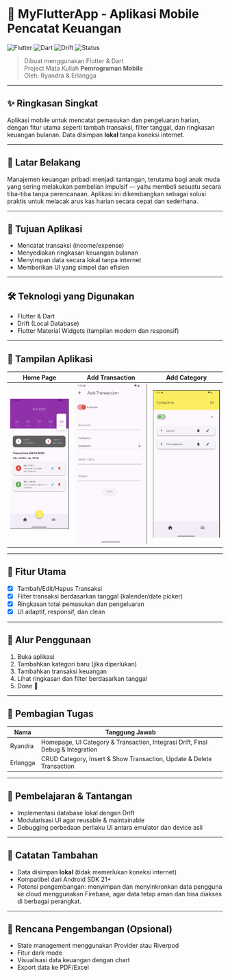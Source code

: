 # 📱 MyFlutterApp - Aplikasi Mobile Pencatat Keuangan

![Flutter](https://img.shields.io/badge/Flutter-3.22-blue?logo=flutter&logoColor=white)
![Dart](https://img.shields.io/badge/Dart-3.3-blue?logo=dart&logoColor=white)
![Drift](https://img.shields.io/badge/Drift-LocalDB-informational?logo=sqlite&logoColor=white)
![Status](https://img.shields.io/badge/Status-Completed-brightgreen)

> Dibuat menggunakan Flutter & Dart  
> Project Mata Kuliah **Pemrograman Mobile**  
> Oleh: Ryandra & Erlangga

---

## ✨ Ringkasan Singkat

Aplikasi mobile untuk mencatat pemasukan dan pengeluaran harian, dengan fitur utama seperti tambah transaksi, filter tanggal, dan ringkasan keuangan bulanan. Data disimpan **lokal** tanpa koneksi internet.

---

## 🧠 Latar Belakang

Manajemen keuangan pribadi menjadi tantangan, terutama bagi anak muda yang sering melakukan pembelian impulsif — yaitu membeli sesuatu secara tiba-tiba tanpa perencanaan. Aplikasi ini dikembangkan sebagai solusi praktis untuk melacak arus kas harian secara cepat dan sederhana.

---

## 🎯 Tujuan Aplikasi

- Mencatat transaksi (income/expense)
- Menyediakan ringkasan keuangan bulanan
- Menyimpan data secara lokal tanpa internet
- Memberikan UI yang simpel dan efisien

---

## 🛠️ Teknologi yang Digunakan

- Flutter & Dart
- Drift (Local Database)
- Flutter Material Widgets (tampilan modern dan responsif)

---

## 📱 Tampilan Aplikasi

| Home Page | Add Transaction | Add Category |
|-----------|-----------------|---------|
| ![Home](screenshots/home.png) | ![AddTransaction](screenshots/insert.png) | ![AddCategory](screenshots/income.png) |

---

## 🧩 Fitur Utama

- [x] Tambah/Edit/Hapus Transaksi
- [x] Filter transaksi berdasarkan tanggal (kalender/date picker)
- [x] Ringkasan total pemasukan dan pengeluaran
- [x] UI adaptif, responsif, dan clean

---

## 🧪 Alur Penggunaan

1. Buka aplikasi
2. Tambahkan kategori baru (jika diperlukan)
3. Tambahkan transaksi keuangan
4. Lihat ringkasan dan filter berdasarkan tanggal
5. Done 💸

---

## 🤝 Pembagian Tugas

| Nama     | Tanggung Jawab                                                                 |
|----------|---------------------------------------------------------------------------------|
| Ryandra  | Homepage, UI Category & Transaction, Integrasi Drift, Final Debug & Integration |
| Erlangga  | CRUD Category, Insert & Show Transaction, Update & Delete Transaction           |

---

## 🧠 Pembelajaran & Tantangan

- Implementasi database lokal dengan Drift
- Modularisasi UI agar reusable & maintainable
- Debugging perbedaan perilaku UI antara emulator dan device asli

---

## 📌 Catatan Tambahan

- Data disimpan **lokal** (tidak memerlukan koneksi internet)
- Kompatibel dari Android SDK 21+
- Potensi pengembangan: menyimpan dan menyinkronkan data pengguna ke cloud menggunakan Firebase, agar data tetap aman dan bisa diakses di berbagai perangkat.

---

## 🔮 Rencana Pengembangan (Opsional)

- State management menggunakan Provider atau Riverpod
- Fitur dark mode
- Visualisasi data keuangan dengan chart
- Export data ke PDF/Excel
